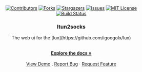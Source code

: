 <a name="readme-top"></a>

<br />
<div align="center">

[![Contributors][contributors-shield]][contributors-url]
[![Forks][forks-shield]][forks-url]
[![Stargazers][stars-shield]][stars-url]
[![Issues][issues-shield]][issues-url]
[![MIT License][license-shield]][license-url]
[![Build Status][build-shield]][build-url]

<h3 align="center">Itun2socks</h3>
The web ui for the [lux](https://github.com/igoogolx/lux)
  <p align="center">
    <br />
    <a href="https://github.com/igoogolx/itun2socks/wiki"><strong>Explore the docs »</strong></a>
    <br />
    <br />
    <a href="https://igoogolx.github.io/lux-dashboard/">View Demo</a>
    .
    <a href="https://github.com/igoogolx/lux-dashboard/issues">Report Bug</a>
    ·
    <a href="https://github.com/igoogolx/lux-dashboard/issues">Request Feature</a>
  </p>
</div>


[contributors-shield]: https://img.shields.io/github/contributors/igoogolx/lux-dashboard.svg
[contributors-url]: https://github.com/igoogolx/lux-dashboard/graphs/contributors
[forks-shield]: https://img.shields.io/github/forks/lux-dashboard/itun2socks.svg
[forks-url]: https://github.com/igoogolx/lux-dashboard/network/members
[stars-shield]: https://img.shields.io/github/stars/igoogolx/lux-dashboard.svg
[stars-url]: https://github.com/igoogolx/lux-dashboard/stargazers
[issues-shield]: https://img.shields.io/github/issues/igoogolx/lux-dashboard.svg
[issues-url]: https://github.com/igoogolx/lux-dashboard/issues
[license-shield]: https://img.shields.io/github/license/igoogolx/lux-dashboard.svg
[license-url]: https://github.com/igoogolx/lux-dashboard/blob/main/LICENSE
[build-shield]: https://github.com/igoogolx/lux-dashboard/actions/workflows/deploy.yml/badge.svg
[build-url]: https://github.com/igoogolx/lux-dashboard/actions/workflows/deploy.yml


